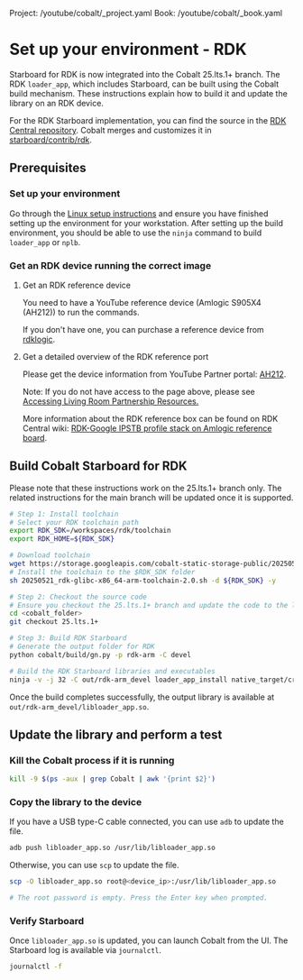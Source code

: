 Project: /youtube/cobalt/_project.yaml
Book: /youtube/cobalt/_book.yaml

# Set up your environment - RDK

Starboard for RDK is now integrated into the Cobalt 25.lts.1+ branch. The RDK `loader_app`,
which includes Starboard, can be built using the Cobalt build mechanism.
These instructions explain how to build it and update the library on an RDK device.

For the RDK Starboard implementation, you can find the source in the [RDK Central repository](https://github.com/rdkcentral/larboard). Cobalt merges and customizes it in [starboard/contrib/rdk](/starboard/contrib/rdk/).

## Prerequisites
### Set up your environment
Go through the [Linux setup instructions](setup-linux.md) and ensure you have finished setting up the
environment for your workstation. After setting up the build environment, you should be able to use the `ninja` command
to build `loader_app` or `nplb`.

### Get an RDK device running the correct image
1. Get an RDK reference device

    You need to have a YouTube reference device (Amlogic S905X4 (AH212)) to run the commands.

    If you don't have one, you can purchase a reference device from
[rdklogic](https://rdklogic.tv/collections/all-products/products/amlogic-s905x4-developer-box-rdk?variant=43178224484592).

2. Get a detailed overview of the RDK reference port

    Please get the device information from YouTube Partner portal: [AH212](https://developers.google.com/youtube/devices/living-room/compliance/ah212).

    Note: If you do not have access to the page above, please see
    [Accessing Living Room Partnership Resources.](https://developers.google.com/youtube/devices/living-room/access/accessing-lr-partnership-resources)

    More information about the RDK reference box can be found on RDK Central wiki: [RDK-Google IPSTB profile stack on Amlogic reference board](https://wiki.rdkcentral.com/display/RDK/RDK-Google+IPSTB+profile+stack+on+Amlogic+reference+board).


## Build Cobalt Starboard for RDK

Please note that these instructions work on the 25.lts.1+ branch only.
The related instructions for the main branch will be updated once it is supported.

```sh
# Step 1: Install toolchain
# Select your RDK toolchain path
export RDK_SDK=/workspaces/rdk/toolchain
export RDK_HOME=${RDK_SDK}

# Download toolchain
wget https://storage.googleapis.com/cobalt-static-storage-public/20250521_rdk-glibc-x86_64-arm-toolchain-2.0.sh
# Install the toolchain to the $RDK_SDK folder
sh 20250521_rdk-glibc-x86_64-arm-toolchain-2.0.sh -d ${RDK_SDK} -y

# Step 2: Checkout the source code
# Ensure you checkout the 25.lts.1+ branch and update the code to the latest version
cd <cobalt_folder>
git checkout 25.lts.1+

# Step 3: Build RDK Starboard
# Generate the output folder for RDK
python cobalt/build/gn.py -p rdk-arm -C devel

# Build the RDK Starboard libraries and executables
ninja -v -j 32 -C out/rdk-arm_devel loader_app_install native_target/crashpad_handler elf_loader_sandbox_install elf_loader_sandbox_bin loader_app_bin
```

Once the build completes successfully, the output library is available at `out/rdk-arm_devel/libloader_app.so`.

## Update the library and perform a test
### Kill the Cobalt process if it is running
```sh
kill -9 $(ps -aux | grep Cobalt | awk '{print $2}')
```

### Copy the library to the device
If you have a USB type-C cable connected, you can use `adb` to update the file.
```sh
adb push libloader_app.so /usr/lib/libloader_app.so
```

Otherwise, you can use `scp` to update the file.
```sh
scp -O libloader_app.so root@<device_ip>:/usr/lib/libloader_app.so

# The root password is empty. Press the Enter key when prompted.
```

### Verify Starboard
Once `libloader_app.so` is updated, you can launch Cobalt from the UI. The Starboard log is available via `journalctl`.
```sh
journalctl -f
```
